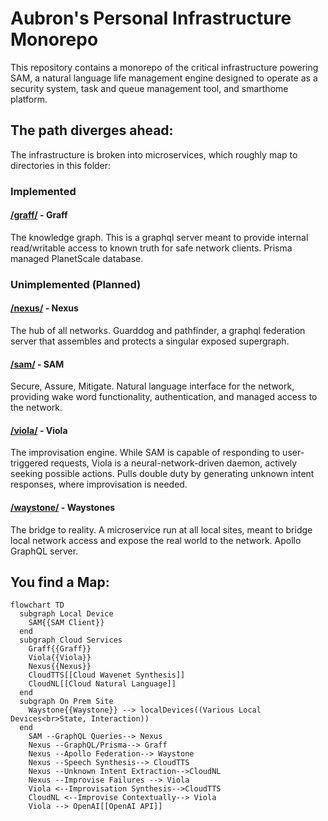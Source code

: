 # Aubron's Personal Infrastructure Monorepo

This repository contains a monorepo of the critical infrastructure powering SAM, a natural language life management engine designed to operate as a security system, task and queue management tool, and smarthome platform.

## The path diverges ahead:

The infrastructure is broken into microservices, which roughly map to directories in this folder:

### Implemented

#### [/graff/](/graff/) - **Graff**
The knowledge graph. This is a graphql server meant to provide internal read/writable access to known truth for safe network clients. Prisma managed PlanetScale database.

### Unimplemented (Planned)

#### [/nexus/](/nexus/) - **Nexus**
The hub of all networks. Guarddog and pathfinder, a graphql federation server that assembles and protects a singular exposed supergraph.

#### [/sam/](/sam/) - **SAM**
Secure, Assure, Mitigate. Natural language interface for the network, providing wake word functionality, authentication, and managed access to the network.

#### [/viola/](/viola/) - **Viola**
The improvisation engine. While SAM is capable of responding to user-triggered requests, Viola is a neural-network-driven daemon, actively seeking possible actions. Pulls double duty by generating unknown intent responses, where improvisation is needed.

#### [/waystone/](/waystone/) - **Waystones**
The bridge to reality. A microservice run at all local sites, meant to bridge local network access and expose the real world to the network. Apollo GraphQL server.

## You find a Map:

```mermaid
flowchart TD
  subgraph Local Device
    SAM{{SAM Client}}
  end
  subgraph Cloud Services
    Graff{{Graff}}
    Viola{{Viola}}
    Nexus{{Nexus}}
    CloudTTS[[Cloud Wavenet Synthesis]]
    CloudNL[[Cloud Natural Language]]
  end
  subgraph On Prem Site
    Waystone{{Waystone}} --> localDevices((Various Local Devices<br>State, Interaction))
  end
    SAM --GraphQL Queries--> Nexus
    Nexus --GraphQL/Prisma--> Graff
    Nexus --Apollo Federation--> Waystone
    Nexus --Speech Synthesis--> CloudTTS 
    Nexus --Unknown Intent Extraction-->CloudNL
    Nexus --Improvise Failures --> Viola
    Viola <--Improvisation Synthesis-->CloudTTS
    CloudNL <--Improvise Contextually--> Viola
    Viola --> OpenAI[[OpenAI API]]
```
